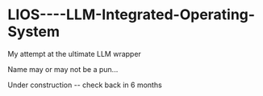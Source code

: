 # LIOS----LLM-Integrated-Operating-System

My attempt at the ultimate LLM wrapper

Name may or may not be a pun...

Under construction -- check back in 6 months
